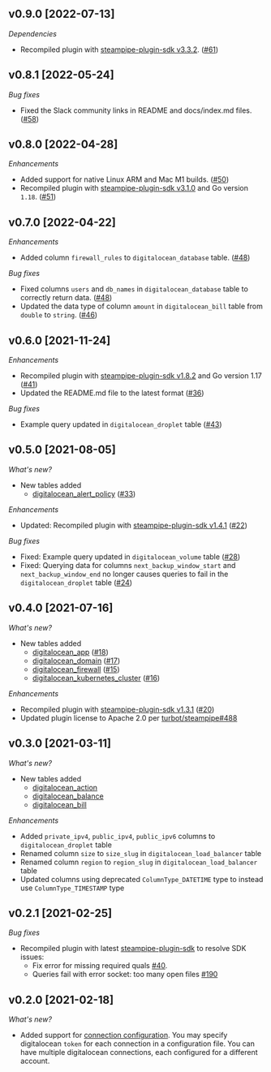## v0.9.0 [2022-07-13]

_Dependencies_

- Recompiled plugin with [steampipe-plugin-sdk v3.3.2](https://github.com/turbot/steampipe-plugin-sdk/blob/main/CHANGELOG.md#v332--2022-07-11). ([#61](https://github.com/turbot/steampipe-plugin-digitalocean/pull/61))

## v0.8.1 [2022-05-24]

_Bug fixes_

- Fixed the Slack community links in README and docs/index.md files. ([#58](https://github.com/turbot/steampipe-plugin-digitalocean/pull/58))

## v0.8.0 [2022-04-28]

_Enhancements_

- Added support for native Linux ARM and Mac M1 builds. ([#50](https://github.com/turbot/steampipe-plugin-digitalocean/pull/50))
- Recompiled plugin with [steampipe-plugin-sdk v3.1.0](https://github.com/turbot/steampipe-plugin-sdk/blob/main/CHANGELOG.md#v310--2022-03-30) and Go version `1.18`. ([#51](https://github.com/turbot/steampipe-plugin-digitalocean/pull/51))

## v0.7.0 [2022-04-22]

_Enhancements_

- Added column `firewall_rules` to `digitalocean_database` table. ([#48](https://github.com/turbot/steampipe-plugin-digitalocean/pull/48))

_Bug fixes_

- Fixed columns `users` and `db_names` in `digitalocean_database` table to correctly return data. ([#48](https://github.com/turbot/steampipe-plugin-digitalocean/pull/48))
- Updated the data type of column `amount` in `digitalocean_bill` table from `double` to `string`. ([#46](https://github.com/turbot/steampipe-plugin-digitalocean/pull/46))

## v0.6.0 [2021-11-24]

_Enhancements_

- Recompiled plugin with [steampipe-plugin-sdk v1.8.2](https://github.com/turbot/steampipe-plugin-sdk/blob/main/CHANGELOG.md#v182--2021-11-22) and Go version 1.17 ([#41](https://github.com/turbot/steampipe-plugin-digitalocean/pull/41))
- Updated the README.md file to the latest format ([#36](https://github.com/turbot/steampipe-plugin-digitalocean/pull/36))

_Bug fixes_

- Example query updated in `digitalocean_droplet` table ([#43](https://github.com/turbot/steampipe-plugin-digitalocean/pull/43))

## v0.5.0 [2021-08-05]

_What's new?_

- New tables added
  - [digitalocean_alert_policy](https://hub.steampipe.io/plugins/turbot/digitalocean/tables/digitalocean_alert_policy) ([#33](https://github.com/turbot/steampipe-plugin-digitalocean/pull/33))

_Enhancements_

- Updated: Recompiled plugin with [steampipe-plugin-sdk v1.4.1](https://github.com/turbot/steampipe-plugin-sdk/blob/main/CHANGELOG.md#v141--2021-07-20) ([#22](https://github.com/turbot/steampipe-plugin-digitalocean/pull/22))

_Bug fixes_

- Fixed: Example query updated in `digitalocean_volume` table ([#28](https://github.com/turbot/steampipe-plugin-digitalocean/pull/28))
- Fixed: Querying data for columns `next_backup_window_start` and `next_backup_window_end` no longer causes queries to fail in the `digitalocean_droplet` table ([#24](https://github.com/turbot/steampipe-plugin-digitalocean/pull/24))

## v0.4.0 [2021-07-16]

_What's new?_

- New tables added
  - [digitalocean_app](https://hub.steampipe.io/plugins/turbot/digitalocean/tables/digitalocean_app) ([#18](https://github.com/turbot/steampipe-plugin-digitalocean/pull/18))
  - [digitalocean_domain](https://hub.steampipe.io/plugins/turbot/digitalocean/tables/digitalocean_domain) ([#17](https://github.com/turbot/steampipe-plugin-digitalocean/pull/17))
  - [digitalocean_firewall](https://hub.steampipe.io/plugins/turbot/digitalocean/tables/digitalocean_firewall) ([#15](https://github.com/turbot/steampipe-plugin-digitalocean/pull/15))
  - [digitalocean_kubernetes_cluster](https://hub.steampipe.io/plugins/turbot/digitalocean/tables/digitalocean_kubernetes_cluster) ([#16](https://github.com/turbot/steampipe-plugin-digitalocean/pull/16))

_Enhancements_

- Recompiled plugin with [steampipe-plugin-sdk v1.3.1](https://github.com/turbot/steampipe-plugin-sdk/blob/main/CHANGELOG.md#v131--2021-07-15) ([#20](https://github.com/turbot/steampipe-plugin-digitalocean/pull/20))
- Updated plugin license to Apache 2.0 per [turbot/steampipe#488](https://github.com/turbot/steampipe/issues/488)

## v0.3.0 [2021-03-11]

_What's new?_

- New tables added
  - [digitalocean_action](https://hub.steampipe.io/plugins/turbot/digitalocean/tables/digitalocean_action)
  - [digitalocean_balance](https://hub.steampipe.io/plugins/turbot/digitalocean/tables/digitalocean_balance)
  - [digitalocean_bill](https://hub.steampipe.io/plugins/turbot/digitalocean/tables/digitalocean_bill)

_Enhancements_
- Added `private_ipv4`, `public_ipv4`, `public_ipv6` columns to `digitalocean_droplet` table
- Renamed column `size` to `size_slug` in `digitalocean_load_balancer` table
- Renamed column `region` to `region_slug` in `digitalocean_load_balancer` table
- Updated columns using deprecated `ColumnType_DATETIME` type to instead use `ColumnType_TIMESTAMP` type

## v0.2.1 [2021-02-25]

_Bug fixes_

- Recompiled plugin with latest [steampipe-plugin-sdk](https://github.com/turbot/steampipe-plugin-sdk) to resolve SDK issues:
  - Fix error for missing required quals [#40](https://github.com/turbot/steampipe-plugin-sdk/issues/42).
  - Queries fail with error socket: too many open files [#190](https://github.com/turbot/steampipe/issues/190)

## v0.2.0 [2021-02-18]

_What's new?_

- Added support for [connection configuration](https://github.com/turbot/steampipe-plugin-digitalocean/blob/main/docs/index.md#connection-configuration). You may specify digitalocean `token` for each connection in a configuration file. You can have multiple digitalocean connections, each configured for a different account.
